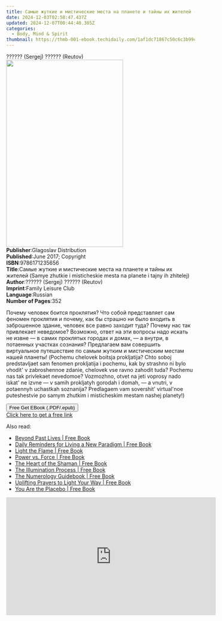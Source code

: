 ```yaml
---
title: Самые жуткие и мистические места на планете и тайны их жителей (Samye zhutkie i misticheskie mesta na planete i tajny ih zhitelej) | Free Book
date: 2024-12-03T02:58:47.437Z
updated: 2024-12-07T00:44:40.385Z
categories:
  - Body, Mind & Spirit
thumbnail: https://thmb-001-ebook.techidaily.com/1af1dc71867c50c6c3b99cd105badab9b7c6bff949a1a05f93d12ade14de588b.jpg
---
```

<main id="book-container">
  <div class="flex flex-col">
    <div class="book-brief flex-1 py-6 px-4 sm:p-6 md:py-10 md:px-8">
      <!-- brief-->
      <div class="book-brief-main">?????? (Sergej) ?????? (Reutov)</div>
    </div>
    <div
      class="book-meta-info flex-1 grid gap-4 col-start-1 col-end-3 row-start-1 sm:mb-6 sm:grid-cols-4 lg:gap-6 lg:col-start-2 lg:row-end-6 lg:row-span-6 lg:mb-0"
    >
      <div
        class="book-meta-info-left place-content-center mt-4 p-4 text-sm leading-6 col-start-2 col-span-2 dark:text-slate-400"
      >
        <img
          class="w-full h-500 object-cover rounded-lg sm:h-255 sm:col-span-2 lg:col-span-full"
          src="https://img-001-ebook.techidaily.com/709a7fdc63ab41ca0f0e376d135ff14fc78747fe29a99c5da31473774f603033.jpg"
          alt=""
          width="312"
          height="500"
        />
      </div>
      <div
        class="book-meta-info-right mt-2 col-start-1 row-start-2 col-span-3 self-center"
      >
        <!-- meta data  -->
        <div class="flex flex-col px-4 md:px-8">
          <div class="flex-1">
            <strong>Publisher</strong>:<span class="px-2"
              >Glagoslav Distribution</span
            >
          </div>
          <div class="flex-1">
            <strong>Published</strong>:<span class="px-2"
              >June 2017; Copyright</span
            >
          </div>
          <div class="flex-1">
            <strong>ISBN</strong>:<span class="px-2">9786171235656</span>
          </div>
          <div class="flex-1">
            <strong>Title</strong>:<span class="px-2"
              >Самые жуткие и мистические места на планете и тайны их жителей
              (Samye zhutkie i misticheskie mesta na planete i tajny ih
              zhitelej)</span
            >
          </div>
          <div class="flex-1">
            <strong>Author</strong>:<span class="px-2"
              >?????? (Sergej) ?????? (Reutov)</span
            >
          </div>
          <div class="flex-1">
            <strong>Imprint</strong>:<span class="px-2"
              >Family Leisure Club</span
            >
          </div>
          <div class="flex-1">
            <strong>Language</strong>:<span class="px-2">Russian</span>
          </div>
          <div class="flex-1">
            <strong>Number of Pages</strong>:<span class="px-2">352</span>
          </div>
        </div>
      </div>
    </div>
    <div class="book-description flex-1 py-6 px-4 sm:p-6 md:py-10 md:px-8">
      <div class="book-description-main">
        <div accordion-content="" id="description">
          <p>
            Почему человек боится проклятия? Что собой представляет сам феномен
            проклятия и почему, как бы страшно ни было входить в заброшенное
            здание, человек все равно заходит туда? Почему нас так привлекает
            неведомое? Возможно, ответ на эти вопросы надо искать не извне — в
            самих проклятых городах и домах, — а внутри, в потаенных участках
            сознания? Предлагаем вам совершить виртуальное путешествие по самым
            жутким и мистическим местам нашей планеты! (Pochemu chelovek boitsja
            prokljatija? Chto soboj predstavljaet sam fenomen prokljatija i
            pochemu, kak by strashno ni bylo vhodit' v zabroshennoe zdanie,
            chelovek vse ravno zahodit tuda? Pochemu nas tak privlekaet
            nevedomoe? Vozmozhno, otvet na jeti voprosy nado iskat' ne izvne — v
            samih prokljatyh gorodah i domah, — a vnutri, v potaennyh uchastkah
            soznanija? Predlagaem vam sovershit' virtual'noe puteshestvie po
            samym zhutkim i misticheskim mestam nashej planety!)
          </p>
        </div>
      </div>
    </div>
    <div class="book-excerpts flex-1 py-6 px-4 sm:p-6 md:py-10 md:px-8"></div>
    <div
      class="book-about-author flex-1 py-6 px-4 sm:p-6 md:py-10 md:px-8"
    ></div>
    <div class="book-free-get flex-1 py-6 px-4 sm:p-6 md:py-10 md:px-8">
      <button
        id="btn-free-get"
        class="bg-blue-500 hover:bg-blue-700 text-white font-bold py-2 px-4 rounded"
      >
        Free Get EBook (.PDF/.epub)
      </button>
      <div id="countdown-display" class="px-2 text-lg mt-2"></div>
      <a
        id="free-link"
        class="hidden bg-blue-500 hover:bg-blue-700 text-white font-bold py-2 px-4 rounded"
        href="https://www.ebooks.com/en-us/book/95873747/samye-zhutkie-i-misticheskie-mesta-na-planete-i-tajny-ih-zhitelej/sergej-reutov/"
        target="_blank"
        >Click here to get a free link</a
      >
    </div>
    <script>
      let countdownTime = 0;
      let countdownInterval = null;
      document
        .getElementById('btn-free-get')
        .addEventListener('click', startCountdown);
      function startCountdown() {
        countdownTime = new Date().getTime() + 60000 * 3;
        countdownInterval = setInterval(updateCountdown, 1000);
        document.getElementById('btn-free-get').disabled = true;
        document
          .getElementById('btn-free-get')
          .classList.add('bg-gray-500', 'cursor-not-allowed');
      }
      function updateCountdown() {
        let currentTime = new Date().getTime();
        let timeLeft = countdownTime - currentTime;
        let secondsLeft = Math.floor(timeLeft / 1000);
        document.getElementById('countdown-display').innerHTML =
          `Remaining time: ${secondsLeft} seconds.`;
        if (secondsLeft <= 0) {
          clearInterval(countdownInterval);
          document.getElementById('btn-free-get').classList.add('hidden');
          document.getElementById('free-link').classList.remove('hidden');
          document.getElementById('countdown-display').innerHTML = '';
        }
      }
    </script>
  </div>
</main>

<ins class="adsbygoogle"
      style="display:block"
      data-ad-client="ca-pub-7571918770474297"
      data-ad-slot="8358498916"
      data-ad-format="auto"
      data-full-width-responsive="true"></ins>
    

<span class="atpl-alsoreadstyle">Also read:</span>
<div><ul>
<li><a href="https://novels-ebooks.techidaily.com/96317130-9781401946784-beyond-past-lives/"><u>Beyond Past Lives | Free Book</u></a></li>
<li><a href="https://novels-ebooks.techidaily.com/96317143-9781401952419-daily-reminders-for-living-a-new-paradigm/"><u>Daily Reminders for Living a New Paradigm | Free Book</u></a></li>
<li><a href="https://novels-ebooks.techidaily.com/96317124-9781401943738-light-the-flame/"><u>Light the Flame | Free Book</u></a></li>
<li><a href="https://novels-ebooks.techidaily.com/96317112-9781401945398-power-vs-force/"><u>Power vs. Force | Free Book</u></a></li>
<li><a href="https://novels-ebooks.techidaily.com/96317136-9781401952990-the-heart-of-the-shaman/"><u>The Heart of the Shaman | Free Book</u></a></li>
<li><a href="https://novels-ebooks.techidaily.com/96317142-9781401953553-the-illumination-process/"><u>The Illumination Process | Free Book</u></a></li>
<li><a href="https://novels-ebooks.techidaily.com/96317120-9781401943813-the-numerology-guidebook/"><u>The Numerology Guidebook | Free Book</u></a></li>
<li><a href="https://novels-ebooks.techidaily.com/96317127-9781401949624-uplifting-prayers-to-light-your-way/"><u>Uplifting Prayers to Light Your Way | Free Book</u></a></li>
<li><a href="https://novels-ebooks.techidaily.com/96317128-9781401944865-you-are-the-placebo/"><u>You Are the Placebo | Free Book</u></a></li>
</ul></div>

<!-- affiliate ads begin -->
<iframe width="560" height="315" src="https://www.youtube.com/embed/-Bov2KfWQ_Y?si=MnVczisgeJ-sGW2r" title="YouTube video player" frameborder="0" allow="accelerometer; autoplay; clipboard-write; encrypted-media; gyroscope; picture-in-picture; web-share" referrerpolicy="strict-origin-when-cross-origin" allowfullscreen></iframe>
<!-- affiliate ads end -->

